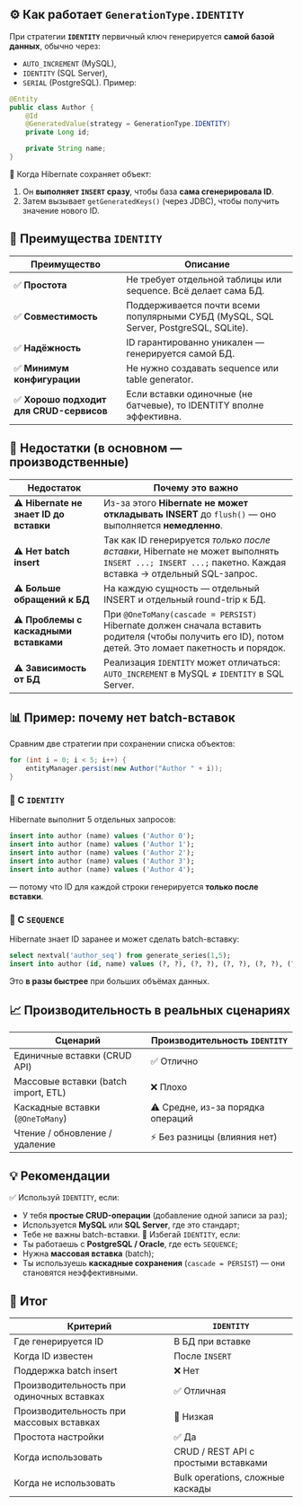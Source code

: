 ## ⚙️ Как работает `GenerationType.IDENTITY`
При стратегии **`IDENTITY`** первичный ключ генерируется **самой базой данных**, обычно через:
- `AUTO_INCREMENT` (MySQL),
- `IDENTITY` (SQL Server),
- `SERIAL` (PostgreSQL).
Пример:
```java
@Entity
public class Author {
    @Id
    @GeneratedValue(strategy = GenerationType.IDENTITY)
    private Long id;

    private String name;
}
```
📌 Когда Hibernate сохраняет объект:
1. Он **выполняет `INSERT` сразу**, чтобы база **сама сгенерировала ID**.
2. Затем вызывает `getGeneratedKeys()` (через JDBC), чтобы получить значение нового ID.
## 🚀 Преимущества `IDENTITY`

|Преимущество|Описание|
|---|---|
|✅ **Простота**|Не требует отдельной таблицы или sequence. Всё делает сама БД.|
|✅ **Совместимость**|Поддерживается почти всеми популярными СУБД (MySQL, SQL Server, PostgreSQL, SQLite).|
|✅ **Надёжность**|ID гарантированно уникален — генерируется самой БД.|
|✅ **Минимум конфигурации**|Не нужно создавать sequence или table generator.|
|✅ **Хорошо подходит для CRUD-сервисов**|Если вставки одиночные (не батчевые), то IDENTITY вполне эффективна.|
## 🐢 Недостатки (в основном — производственные)

|Недостаток|Почему это важно|
|---|---|
|⚠️ **Hibernate не знает ID до вставки**|Из-за этого **Hibernate не может откладывать INSERT** до `flush()` — оно выполняется **немедленно**.|
|⚠️ **Нет batch insert**|Так как ID генерируется _только после вставки_, Hibernate не может выполнять `INSERT ...; INSERT ...;` пакетно. Каждая вставка → отдельный SQL-запрос.|
|⚠️ **Больше обращений к БД**|На каждую сущность — отдельный INSERT и отдельный round-trip к БД.|
|⚠️ **Проблемы с каскадными вставками**|При `@OneToMany(cascade = PERSIST)` Hibernate должен сначала вставить родителя (чтобы получить его ID), потом детей. Это ломает пакетность и порядок.|
|⚠️ **Зависимость от БД**|Реализация `IDENTITY` может отличаться: `AUTO_INCREMENT` в MySQL ≠ `IDENTITY` в SQL Server.|
## 📊 Пример: почему нет batch-вставок
Сравним две стратегии при сохранении списка объектов:
```java
for (int i = 0; i < 5; i++) {
    entityManager.persist(new Author("Author " + i));
}
```
### 🧮 С `IDENTITY`
Hibernate выполнит 5 отдельных запросов:
```sql
insert into author (name) values ('Author 0');
insert into author (name) values ('Author 1');
insert into author (name) values ('Author 2');
insert into author (name) values ('Author 3');
insert into author (name) values ('Author 4');
```
— потому что ID для каждой строки генерируется **только после вставки**.
### 🚀 С `SEQUENCE`
Hibernate знает ID заранее и может сделать batch-вставку:
```sql
select nextval('author_seq') from generate_series(1,5);
insert into author (id, name) values (?, ?), (?, ?), (?, ?), (?, ?), (?, ?);
```
Это **в разы быстрее** при больших объёмах данных.
## 📈 Производительность в реальных сценариях

|Сценарий|Производительность `IDENTITY`|
|---|---|
|Единичные вставки (CRUD API)|✅ Отлично|
|Массовые вставки (batch import, ETL)|❌ Плохо|
|Каскадные вставки (`@OneToMany`)|⚠️ Средне, из-за порядка операций|
|Чтение / обновление / удаление|⚡ Без разницы (влияния нет)|
## 💡 Рекомендации
✅ Используй `IDENTITY`, если:
- У тебя **простые CRUD-операции** (добавление одной записи за раз);
- Используется **MySQL** или **SQL Server**, где это стандарт;
- Тебе не важны batch-вставки.
🚫 Избегай `IDENTITY`, если:
- Ты работаешь с **PostgreSQL / Oracle**, где есть `SEQUENCE`;
- Нужна **массовая вставка** (batch);
- Ты используешь **каскадные сохранения** (`cascade = PERSIST`) — они становятся неэффективными.
## 🧠 Итог

|Критерий|`IDENTITY`|
|---|---|
|Где генерируется ID|В БД при вставке|
|Когда ID известен|После `INSERT`|
|Поддержка batch insert|❌ Нет|
|Производительность при одиночных вставках|✅ Отличная|
|Производительность при массовых вставках|🐢 Низкая|
|Простота настройки|✅ Да|
|Когда использовать|CRUD / REST API с простыми вставками|
|Когда не использовать|Bulk operations, сложные каскады|
